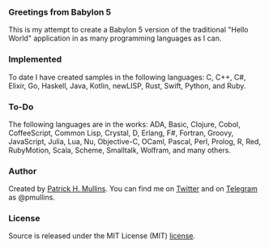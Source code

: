 ### Greetings from Babylon 5

This is my attempt to create a Babylon 5 version of the traditional "Hello World" application in as many programming 
languages as I can.

### Implemented

To date I have created samples in the following languages: C, C++, C#, Elixir, Go, Haskell, Java, Kotlin, newLISP, 
Rust, Swift, Python, and Ruby.

### To-Do

The following languages are in the works: ADA, Basic, Clojure, Cobol, CoffeeScript, Common Lisp, Crystal, D, Erlang, 
F#, Fortran, Groovy, JavaScript, Julia, Lua, Nu, Objective-C, OCaml, Pascal, Perl, Prolog, R, Red, RubyMotion, Scala, 
Scheme, Smalltalk, Wolfram, and many others.

### Author
Created by [Patrick H. Mullins](http://www.pmullins.net). You can find me on  [Twitter](https://twitter.com/phmullins)
and on [Telegram](https://telegram.org/) as @pmullins.

### License
Source is released under the MIT License (MIT) [license](license.md).